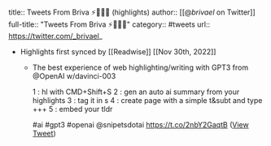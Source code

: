 title:: Tweets From Briva ⚡️👨🏻‍💻 (highlights)
author:: [[@_brivael_ on Twitter]]
full-title:: "Tweets From Briva ⚡️👨🏻‍💻"
category:: #tweets
url:: https://twitter.com/_brivael_

- Highlights first synced by [[Readwise]] [[Nov 30th, 2022]]
	- The best experience of web highlighting/writing with GPT3 from @OpenAI w/davinci-003
	  
	  1 : hl with CMD+Shift+S
	  2 : gen an auto ai summary from your highlights
	  3 : tag it in s
	  4 : create page with a simple t&subt and type +++
	  5 : embed your tldr
	  
	  #ai #gpt3 #openai @snipetsdotai https://t.co/2nbY2GaqtB ([View Tweet](https://twitter.com/_brivael_/status/1597625080418533377))